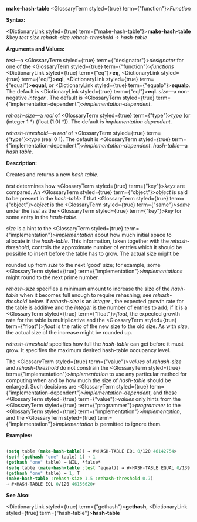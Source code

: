 **make-hash-table** <GlossaryTerm styled={true} term={"function"}><i>Function</i></GlossaryTerm> 



**Syntax:** 



<DictionaryLink styled={true} term={"make-hash-table"}><b>make-hash-table</b></DictionaryLink> &amp;key *test size rehash-size rehash-threshold → hash-table* 



**Arguments and Values:** 



*test*—a <GlossaryTerm styled={true} term={"designator"}><i>designator</i></GlossaryTerm> for one of the <GlossaryTerm styled={true} term={"function"}><i>functions</i></GlossaryTerm> <DictionaryLink styled={true} term={"eq"}><b>eq</b></DictionaryLink>, <DictionaryLink styled={true} term={"eql"}><b>eql</b></DictionaryLink>, <DictionaryLink styled={true} term={"equal"}><b>equal</b></DictionaryLink>, or <DictionaryLink styled={true} term={"equalp"}><b>equalp</b></DictionaryLink>. The default is <DictionaryLink styled={true} term={"eql"}><b>eql</b></DictionaryLink>. *size*—a non-negative *integer* . The default is <GlossaryTerm styled={true} term={"implementation-dependent"}><i>implementation-dependent</i></GlossaryTerm>. 



*rehash-size*—a *real* of <GlossaryTerm styled={true} term={"type"}><i>type</i></GlossaryTerm> (or (integer 1 \*) (float (1.0) \*)). The default is *implementation dependent*. 



*rehash-threshold*—a *real* of <GlossaryTerm styled={true} term={"type"}><i>type</i></GlossaryTerm> (real 0 1). The default is <GlossaryTerm styled={true} term={"implementation-dependent"}><i>implementation-dependent</i></GlossaryTerm>. *hash-table*—a *hash table*. 



**Description:** 



Creates and returns a new *hash table*. 



*test* determines how <GlossaryTerm styled={true} term={"key"}><i>keys</i></GlossaryTerm> are compared. An <GlossaryTerm styled={true} term={"object"}><i>object</i></GlossaryTerm> is said to be present in the *hash-table* if that <GlossaryTerm styled={true} term={"object"}><i>object</i></GlossaryTerm> is the <GlossaryTerm styled={true} term={"same"}><i>same</i></GlossaryTerm> under the *test* as the <GlossaryTerm styled={true} term={"key"}><i>key</i></GlossaryTerm> for some entry in the *hash-table*. 



*size* is a hint to the <GlossaryTerm styled={true} term={"implementation"}><i>implementation</i></GlossaryTerm> about how much initial space to allocate in the *hash-table*. This information, taken together with the *rehash-threshold*, controls the approximate number of entries which it should be possible to insert before the table has to grow. The actual size might be 







 



 



rounded up from *size* to the next ‘good’ size; for example, some <GlossaryTerm styled={true} term={"implementation"}><i>implementations</i></GlossaryTerm> might round to the next prime number. 



*rehash-size* specifies a minimum amount to increase the size of the *hash-table* when it becomes full enough to require rehashing; see *rehash-theshold* below. If *rehash-size* is an *integer* , the expected growth rate for the table is additive and the *integer* is the number of entries to add; if it is a <GlossaryTerm styled={true} term={"float"}><i>float</i></GlossaryTerm>, the expected growth rate for the table is multiplicative and the <GlossaryTerm styled={true} term={"float"}><i>float</i></GlossaryTerm> is the ratio of the new size to the old size. As with *size*, the actual size of the increase might be rounded up. 



*rehash-threshold* specifies how full the *hash-table* can get before it must grow. It specifies the maximum desired hash-table occupancy level. 



The <GlossaryTerm styled={true} term={"value"}><i>values</i></GlossaryTerm> of *rehash-size* and *rehash-threshold* do not constrain the <GlossaryTerm styled={true} term={"implementation"}><i>implementation</i></GlossaryTerm> to use any particular method for computing when and by how much the size of *hash-table* should be enlarged. Such decisions are <GlossaryTerm styled={true} term={"implementation-dependent"}><i>implementation-dependent</i></GlossaryTerm>, and these <GlossaryTerm styled={true} term={"value"}><i>values</i></GlossaryTerm> only hints from the <GlossaryTerm styled={true} term={"programmer"}><i>programmer</i></GlossaryTerm> to the <GlossaryTerm styled={true} term={"implementation"}><i>implementation</i></GlossaryTerm>, and the <GlossaryTerm styled={true} term={"implementation"}><i>implementation</i></GlossaryTerm> is permitted to ignore them. 



**Examples:**
```lisp

(setq table (make-hash-table)) → #<HASH-TABLE EQL 0/120 46142754> 
(setf (gethash "one" table) 1) → 1 
(gethash "one" table) → NIL, *false* 
(setq table (make-hash-table :test ’equal)) → #<HASH-TABLE EQUAL 0/139 46145547> (setf (gethash "one" table) 1) → 1 
(gethash "one" table) → 1, T 
(make-hash-table :rehash-size 1.5 :rehash-threshold 0.7) 
→ #<HASH-TABLE EQL 0/120 46156620> 

```
**See Also:** 



<DictionaryLink styled={true} term={"gethash"}><b>gethash</b></DictionaryLink>, <DictionaryLink styled={true} term={"hash-table"}><b>hash-table</b></DictionaryLink> 



